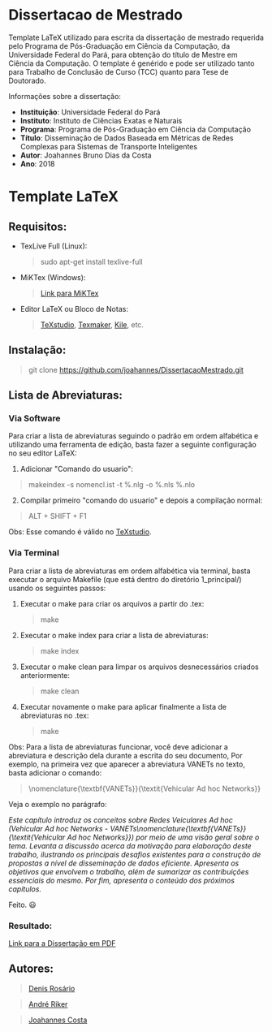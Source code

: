 # Dissertacao de Mestrado

Template LaTeX utilizado para escrita da dissertação de mestrado requerida pelo Programa de Pós-Graduação em Ciência da Computação, da Universidade Federal do Pará, para obtenção do título de Mestre em Ciência da Computação. O template é genérido e pode ser utilizado tanto para Trabalho de Conclusão de Curso (TCC) quanto para Tese de Doutorado.

Informações sobre a dissertação:
	
* **Instituição**: Universidade Federal do Pará
* **Instituto**: Instituto de Ciências Exatas e Naturais
* **Programa**: Programa de Pós-Graduação em Ciência da Computação
* **Título**: Disseminação de Dados Baseada em Métricas de Redes Complexas para Sistemas de Transporte Inteligentes
* **Autor**: Joahannes Bruno Dias da Costa
* **Ano**: 2018

# Template LaTeX

## Requisitos:

* TexLive Full (Linux):
	> sudo apt-get install texlive-full

* MiKTex (Windows):
	> [Link para MiKTex](https://miktex.org/download)

* Editor LaTeX ou Bloco de Notas:
	> [TeXstudio](http://www.texstudio.org/), [Texmaker](http://www.xm1math.net/texmaker/), [Kile](https://kile.sourceforge.io/), etc.

## Instalação:

> git clone https://github.com/joahannes/DissertacaoMestrado.git 

## Lista de Abreviaturas:

### Via Software

Para criar a lista de abreviaturas seguindo o padrão em ordem alfabética e utilizando uma ferramenta de edição, basta fazer a seguinte configuração no seu editor LaTeX:

1. Adicionar "Comando do usuario":

> makeindex -s nomencl.ist -t %.nlg -o %.nls %.nlo

2. Compilar primeiro "comando do usuario" e depois a compilação normal:

> ALT + SHIFT + F1

Obs: Esse comando é válido no [TeXstudio](http://www.texstudio.org/).

### Via Terminal

Para criar a lista de abreviaturas em ordem alfabética via terminal, basta executar o arquivo Makefile (que está dentro do diretório 1_principal/) usando os seguintes passos:

1. Executar o make para criar os arquivos a partir do .tex:

	> make

2. Executar o make index para criar a lista de abreviaturas:

	> make index

3. Executar o make clean para limpar os arquivos desnecessários criados anteriormente:

	> make clean

4. Executar novamente o make para aplicar finalmente a lista de abreviaturas no .tex:

	> make

Obs: Para a lista de abreviaturas funcionar, você deve adicionar a abreviatura e descrição dela durante a escrita do seu documento, Por exemplo, na primeira vez que aparecer a abreviatura VANETs no texto, basta adicionar o comando:

> \nomenclature{\textbf{VANETs}}{\textit{Vehicular Ad hoc Networks}}

Veja o exemplo no parágrafo:

_Este capítulo introduz os conceitos sobre Redes Veiculares Ad hoc (Vehicular Ad hoc Networks - VANETs\nomenclature{\textbf{VANETs}}{\textit{Vehicular Ad hoc Networks}}) por meio de uma visão geral sobre o tema. Levanta a discussão acerca da motivação para elaboração deste trabalho, ilustrando os principais desafios existentes para a construção de propostas a nível de disseminação de dados eficiente. Apresenta os objetivos que envolvem o trabalho, além de sumarizar as contribuições essenciais do mesmo. Por fim, apresenta o conteúdo dos próximos capítulos._

Feito. :smiley:

### Resultado:

[Link para a Dissertação em PDF](https://github.com/joahannes/DissertacaoMestrado/blob/master/1_principal/mestrado_joahannes.pdf)

## Autores:

> [Denis Rosário](https://www.researchgate.net/profile/Denis_Rosario)

> [André Riker](https://www.researchgate.net/profile/Andre_Riker)

> [Joahannes Costa](http://www.lrc.ic.unicamp.br/~joahannes)

